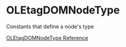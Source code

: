 # OLEtagDOMNodeType

Constants that define a node's type

[OLEtagDOMNodeType Reference](https://ruby-doc.org/stdlib-2.5.0/libdoc/win32ole/rdoc/OLEtagDOMNodeType.html)